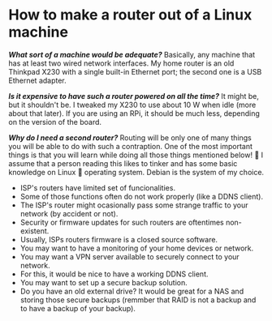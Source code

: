# How to make a router out of a Linux machine

***What sort of a machine would be adequate?*** Basically, any machine that has at least two wired network interfaces.
My home router is an old Thinkpad X230 with a single built-in Ethernet port; the second
one is a USB Ethernet adapter.

***Is it expensive to have such a router powered on all the time?*** It might be, but it shouldn't
be. I tweaked my X230 to use about 10 W when idle (more about that later). If you are using
an RPi, it should be much less, depending on the version of the board.

***Why do I need a second router?*** Routing will be only one of many things you will be able to
do with such a contraption. One of the most important things is that you will learn
while doing all those things mentioned below! :open_book: I assume that a person reading this likes to tinker
and has some basic knowledge on Linux :penguin: operating system. Debian is the system of my choice.

* ISP's routers have limited set of funcionalities.
* Some of those functions often do not work properly (like a DDNS client).
* The ISP's router might ocasionally pass some strange traffic to
  your network (by accident or not).
* Security or firmware updates for such routers are oftentimes non-existent.
* Usually, ISPs routers firmware is a closed source software.
* You may want to have a monitoring of your home devices or network.
* You may want a VPN server available to securely connect to your network.
* For this, it would be nice to have a working DDNS client.
* You may want to set up a secure backup solution.
* Do you have an old external drive? It would be great for a NAS and storing those
  secure backups (remmber that RAID is not a backup and to have a backup of your backup).
